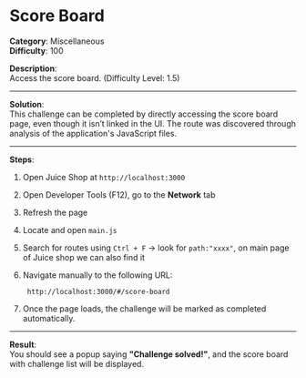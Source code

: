 # Score Board

**Category**: Miscellaneous  
**Difficulty**: 100  

**Description**:  
Access the score board. (Difficulty Level: 1.5)

---

**Solution**:  
This challenge can be completed by directly accessing the score board page, even though it isn’t linked in the UI. The route was discovered through analysis of the application's JavaScript files.

---

**Steps**:

1. Open Juice Shop at `http://localhost:3000`  

2. Open Developer Tools (F12), go to the **Network** tab  

3. Refresh the page  

4. Locate and open `main.js`  

5. Search for routes using `Ctrl + F` → look for `path:"xxxx"`, on main page of Juice shop we can also find it

6. Navigate manually to the following URL: 
   
        http://localhost:3000/#/score-board

7. Once the page loads, the challenge will be marked as completed automatically.

---

**Result**:  
You should see a popup saying **"Challenge solved!"**, and the score board with challenge list will be displayed.
